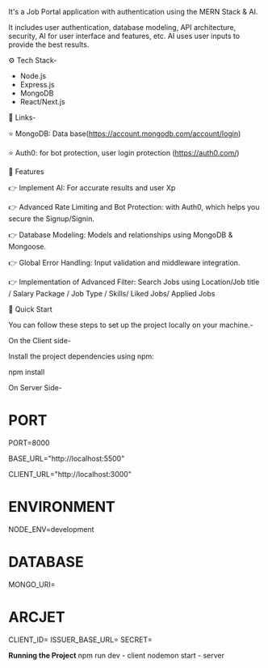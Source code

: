It's a Job Portal application with authentication using the MERN Stack & AI.

It includes user authentication, database modeling, API architecture, security, AI for user interface and features, etc.
AI uses user inputs to provide the best results. 

⚙️ Tech Stack- 
 * Node.js
 * Express.js
 * MongoDB
 * React/Next.js

🔗 Links-

⭐ MongoDB: Data base(https://account.mongodb.com/account/login)

⭐ Auth0: for bot protection, user login protection (https://auth0.com/)

🔋 Features

👉 Implement AI: For accurate results and user Xp

👉 Advanced Rate Limiting and Bot Protection: with Auth0, which helps you secure the Signup/Signin.

👉 Database Modeling: Models and relationships using MongoDB & Mongoose.

👉 Global Error Handling: Input validation and middleware integration.

👉 Implementation of Advanced Filter: Search Jobs using Location/Job title / Salary Package / Job Type / Skills/ Liked Jobs/ Applied Jobs 

🤸 Quick Start

You can follow these steps to set up the project locally on your machine.-

On the Client side-

Install the project dependencies using npm:

npm install

On Server Side-

# PORT

PORT=8000

BASE_URL="http://localhost:5500"

CLIENT_URL="http://localhost:3000"

# ENVIRONMENT
NODE_ENV=development

# DATABASE
MONGO_URI=

# ARCJET
CLIENT_ID=
ISSUER_BASE_URL=
SECRET= 

**Running the Project**
npm run dev - client
nodemon start - server
 
